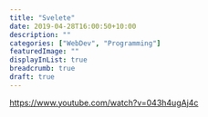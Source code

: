 ```yaml
---
title: "Svelete"
date: 2019-04-28T16:00:50+10:00
description: ""
categories: ["WebDev", "Programming"]
featuredImage: ""
displayInList: true
breadcrumb: true
draft: true
---
```

https://www.youtube.com/watch?v=043h4ugAj4c